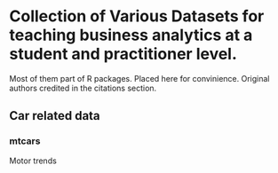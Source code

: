 # Collection of Various Datasets for teaching business analytics at a student and practitioner level. 
Most of them part of R packages. Placed here for convinience. Original authors credited in the citations section. 

## Car related data 

### mtcars 
Motor trends 
